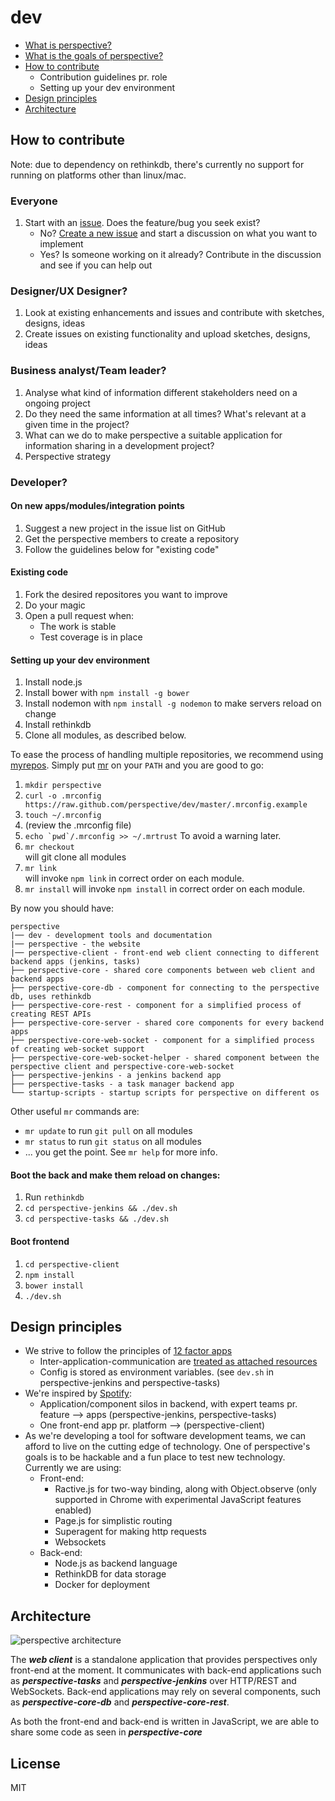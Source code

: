 dev
===========

* [What is perspective?](http://perspective.github.io/perspective/)
* [What is the goals of perspective?](http://perspective.github.io/perspective/goals.html)
* [How to contribute](#how-to-contribute)
	* Contribution guidelines pr. role
	* Setting up your dev environment
* [Design principles](#design-principles)
* [Architecture](#architecture)

How to contribute
-----------------------------
Note: due to dependency on rethinkdb, there's currently no support for running on platforms other than linux/mac.

### Everyone
1. Start with an [issue](https://github.com/perspective/perspective-client/issues). Does the feature/bug you seek exist?
    * No? [Create a new issue](https://github.com/perspective/perspective-client/issues/new) and start a discussion on what you want to implement
  	* Yes? Is someone working on it already? Contribute in the discussion and see if you can help out

### Designer/UX Designer?
1. Look at existing enhancements and issues and contribute with sketches, designs, ideas
2. Create issues on existing functionality and upload sketches, designs, ideas

### Business analyst/Team leader?
1. Analyse what kind of information different stakeholders need on a ongoing project
2. Do they need the same information at all times? What's relevant at a given time in the project?
3. What can we do to make perspective a suitable application for information sharing in a development project?
4. Perspective strategy

### Developer?

#### On new apps/modules/integration points
1. Suggest a new project in the issue list on GitHub
2. Get the perspective members to create a repository
3. Follow the guidelines below for "existing code"

#### Existing code
1. Fork the desired repositores you want to improve
2. Do your magic
3. Open a pull request when:
	* The work is stable
	* Test coverage is in place

#### Setting up your dev environment

1. Install node.js
2. Install bower with `npm install -g bower`
3. Install nodemon with `npm install -g nodemon` to make servers reload on change
4. Install rethinkdb
5. Clone all modules, as described below.

To ease the process of handling multiple repositories, we recommend using [myrepos](https://github.com/joeyh/myrepos). Simply put [mr](https://github.com/joeyh/myrepos/blob/master/mr) on your `PATH` and you are good to go:

1. `mkdir perspective`
2. `curl -o .mrconfig https://raw.github.com/perspective/dev/master/.mrconfig.example`
3. `touch ~/.mrconfig`
4. (review the .mrconfig file)
5. ``echo `pwd`/.mrconfig >> ~/.mrtrust``
    To avoid a warning later.
6. `mr checkout`  
    will git clone all modules
7. `mr link`  
    will invoke `npm link` in correct order on each module. 
8. `mr install`
    will invoke `npm install` in correct order on each module.

By now you should have:

	perspective
	|── dev - development tools and documentation
	|── perspective - the website
	|── perspective-client - front-end web client connecting to different backend apps (jenkins, tasks)
	├── perspective-core - shared core components between web client and backend apps
	├── perspective-core-db - component for connecting to the perspective db, uses rethinkdb
	├── perspective-core-rest - component for a simplified process of creating REST APIs
	├── perspective-core-server - shared core components for every backend apps
	├── perspective-core-web-socket - component for a simplified process of creating web-socket support
	├── perspective-core-web-socket-helper - shared component between the perspective client and perspective-core-web-socket
	├── perspective-jenkins - a jenkins backend app
	├── perspective-tasks - a task manager backend app
	└── startup-scripts - startup scripts for perspective on different os

Other useful `mr` commands are:

* `mr update` to run `git pull` on all modules
* `mr status` to run `git status` on all modules
* ... you get the point. See `mr help` for more info.

#### Boot the back and make them reload on changes:
1. Run `rethinkdb`
2. `cd perspective-jenkins && ./dev.sh`
3. `cd perspective-tasks && ./dev.sh`

#### Boot frontend
1. `cd perspective-client`
2. `npm install`
3. `bower install`
4. `./dev.sh`


Design principles
-----------------

* We strive to follow the principles of [12 factor apps](http://12factor.net/)
	* Inter-application-communication are [treated as attached resources](http://12factor.net/backing-services)
	* Config is stored as environment variables. (see `dev.sh` in perspective-jenkins and perspective-tasks)
* We're inspired by [Spotify](https://dl.dropboxusercontent.com/u/1018963/Articles/SpotifyScaling.pdf):
	* Application/component silos in backend, with expert teams pr. feature --> apps (perspective-jenkins, perspective-tasks)
	* One front-end app pr. platform --> (perspective-client)
* As we're developing a tool for software development teams, we can afford to live on the cutting edge of technology. One of perspective's goals is to be hackable and a fun place to test new technology. Currently we are using:
	* Front-end:
		* Ractive.js for two-way binding, along with Object.observe (only supported in Chrome with experimental JavaScript features enabled)
		* Page.js for simplistic routing
		* Superagent for making http requests
		* Websockets
	* Back-end:
		* Node.js as backend language
		* RethinkDB for data storage
		* Docker for deployment

Architecture
-----------------

![perspective architecture](https://raw.github.com/perspective/dev/master/perspective_architecture.png "")

The ***web client*** is a standalone application that provides perspectives only front-end at the moment.
It communicates with back-end applications such as ***perspective-tasks*** and ***perspective-jenkins*** over HTTP/REST and WebSockets.
Back-end applications may rely on several components, such as ***perspective-core-db*** and ***perspective-core-rest***.

As both the front-end and back-end is written in JavaScript, we are able to share some code as seen in ***perspective-core***


License
-------

MIT
